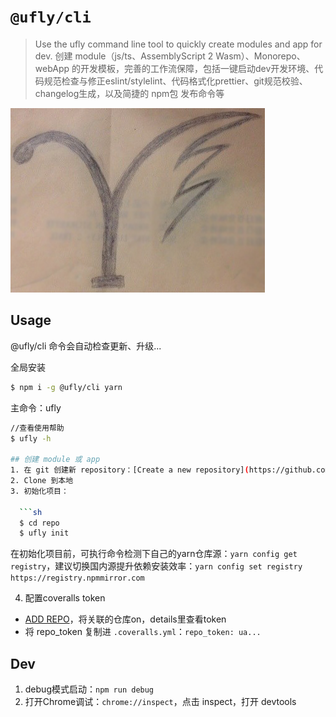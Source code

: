 # `@ufly/cli`

> Use the ufly command line tool to quickly create modules and app for dev. 
> 创建 module（js/ts、AssemblyScript 2 Wasm）、Monorepo、webApp 的开发模板，完善的工作流保障，包括一键启动dev开发环境、代码规范检查与修正eslint/stylelint、代码格式化prettier、git规范校验、changelog生成，以及简捷的 npm包 发布命令等

![](./ufly.png)

## Usage
@ufly/cli 命令会自动检查更新、升级...

全局安装

```bash
$ npm i -g @ufly/cli yarn
```

主命令：ufly

```bash
//查看使用帮助
$ ufly -h

## 创建 module 或 app
1. 在 git 创建新 repository：[Create a new repository](https://github.com/new)
2. Clone 到本地
3. 初始化项目：

  ```sh
  $ cd repo
  $ ufly init
  ```

  在初始化项目前，可执行命令检测下自己的yarn仓库源：`yarn config get registry`，建议切换国内源提升依赖安装效率：`yarn config set registry https://registry.npmmirror.com`

4. 配置coveralls token
  - [ADD REPO](https://coveralls.io/repos/new)，将关联的仓库on，details里查看token
  - 将 repo_token 复制进 `.coveralls.yml`：`repo_token: ua...`

## Dev
1. debug模式启动：`npm run debug`
2. 打开Chrome调试：`chrome://inspect`，点击 inspect，打开 devtools